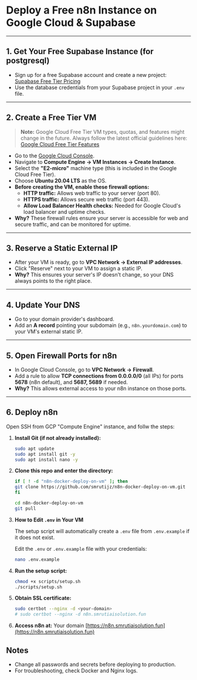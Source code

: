 # Deploy a Free n8n Instance on Google Cloud & Supabase

---

## 1. Get Your Free Supabase Instance (for postgresql)

- Sign up for a free Supabase account and create a new project: [Supabase Free Tier Pricing](https://supabase.com/pricing)
- Use the database credentials from your Supabase project in your `.env` file.

---

## 2. Create a Free Tier VM

> **Note:** Google Cloud Free Tier VM types, quotas, and features might change in the future. Always follow the latest official guidelines here:  
> [Google Cloud Free Tier Features](https://cloud.google.com/free/docs/free-cloud-features)


- Go to the [Google Cloud Console](https://console.cloud.google.com/).
- Navigate to **Compute Engine → VM Instances → Create Instance**.
- Select the **"E2-micro"** machine type (this is included in the Google Cloud Free Tier).
- Choose **Ubuntu 20.04 LTS** as the OS.
- **Before creating the VM, enable these firewall options:**
  - **HTTP traffic:** Allows web traffic to your server (port 80).
  - **HTTPS traffic:** Allows secure web traffic (port 443).
  - **Allow Load Balancer Health checks:** Needed for Google Cloud's load balancer and uptime checks.
- **Why?** These firewall rules ensure your server is accessible for web and secure traffic, and can be monitored for uptime.

---

## 3. Reserve a Static External IP

- After your VM is ready, go to **VPC Network → External IP addresses**.
- Click "Reserve" next to your VM to assign a static IP.
- **Why?** This ensures your server's IP doesn't change, so your DNS always points to the right place.

---

## 4. Update Your DNS

- Go to your domain provider's dashboard.
- Add an **A record** pointing your subdomain (e.g., `n8n.yourdomain.com`) to your VM's external static IP.

---

## 5. Open Firewall Ports for n8n

- In Google Cloud Console, go to **VPC Network → Firewall**.
- Add a rule to allow **TCP connections from 0.0.0.0/0** (all IPs) for ports **5678** (n8n default), and **5687, 5689** if needed.
- **Why?** This allows external access to your n8n instance on those ports.

---

## 6. Deploy n8n

Open SSH from GCP "Compute Engine" instance, and follw the steps:

1. **Install Git (if not already installed):**
   ```bash
   sudo apt update
   sudo apt install git -y
   sudo apt install nano -y
   ```

2. **Clone this repo and enter the directory:**
   ```bash
   if [ ! -d "n8n-docker-deploy-on-vm" ]; then
   git clone https://github.com/smrutijz/n8n-docker-deploy-on-vm.git
   fi

   cd n8n-docker-deploy-on-vm
   git pull
   ```

3. **How to Edit `.env` in Your VM**
  
   The setup script will automatically create a `.env` file from `.env.example` if it does not exist.

   Edit the `.env` or ``.env.example`` file with your credentials:

   ```bash
   nano .env.example
   ```

4. **Run the setup script:**
   ```bash
   chmod +x scripts/setup.sh
   ./scripts/setup.sh
   ```

5. **Obtain SSL certificate:**
   ```bash
   sudo certbot --nginx -d <your-domain>
   # sudo certbot --nginx -d n8n.smrutiaisolution.fun
   ```

6. **Access n8n at:** Your domain [https://n8n.smrutiaisolution.fun](https://n8n.smrutiaisolution.fun)


## Notes

- Change all passwords and secrets before deploying to production.
- For troubleshooting, check Docker and Nginx logs.